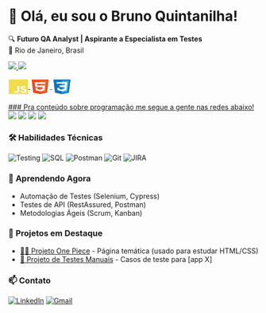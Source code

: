 # 👋 Olá, eu sou o Bruno Quintanilha!  

🔍 **Futuro QA Analyst | Aspirante a Especialista em Testes**  
📍 Rio de Janeiro, Brasil  

<div> <a href="https://github.com/bruno-quintanilha"> <img height="180em" src="https://github-readme-stats.vercel.app/api?username=bruno-quintanilha&show_icons=true&theme=tokyonight&include_all_commits=true&count_private=true"/> <img height="180em" src="https://github-readme-stats.vercel.app/api/top-langs/?username=bruno-quintanilha&layout=compact&langs_count=6&theme=tokyonight"/> </div> <div style="display: inline_block"><br> <img align="center" alt="Js" height="30" width="40" src="https://raw.githubusercontent.com/devicons/devicon/master/icons/javascript/javascript-plain.svg"> <img align="center" alt="HTML" height="30" width="40" src="https://raw.githubusercontent.com/devicons/devicon/master/icons/html5/html5-original.svg"> <img align="center" alt="CSS" height="30" width="40" src="https://raw.githubusercontent.com/devicons/devicon/master/icons/css3/css3-original.svg"> </div> <br> ### Pra conteúdo sobre programação me segue a gente nas redes abaixo! <div> <a href="" target="_blank"><img src="https://img.shields.io/badge/-Instagram-%23E4405F?style=for-the-badge&logo=instagram&logoColor=white" target="_blank"></a> <a href="" target="_blank"><img src="https://img.shields.io/badge/Discord-7289DA?style=for-the-badge&logo=discord&logoColor=white" target="_blank"></a> <a href = ""><img src="https://img.shields.io/badge/-Gmail-%23333?style=for-the-badge&logo=gmail&logoColor=white" target="_blank"></a> <a href="" target="_blank"><img src="https://img.shields.io/badge/-LinkedIn-%230077B5?style=for-the-badge&logo=linkedin&logoColor=white" target="_blank"></a>

### 🛠 **Habilidades Técnicas**  
![Testing](https://img.shields.io/badge/Testing-Expertise-important?style=flat&logo=testing-library&logoColor=white)
![SQL](https://img.shields.io/badge/SQL-4479A1?style=flat&logo=postgresql&logoColor=white)
![Postman](https://img.shields.io/badge/Postman-FF6C37?style=flat&logo=postman&logoColor=white)
![Git](https://img.shields.io/badge/Git-E44C30?style=flat&logo=git&logoColor=white)
![JIRA](https://img.shields.io/badge/JIRA-0052CC?style=flat&logo=jira&logoColor=white)

### 🌱 **Aprendendo Agora**  
- Automação de Testes (Selenium, Cypress)  
- Testes de API (RestAssured, Postman)  
- Metodologias Ágeis (Scrum, Kanban)  

### 📌 **Projetos em Destaque**  
- [🏴‍☠️ Projeto One Piece](https://bruno-quintanilha.github.io/projeto-one-piece/) - Página temática (usado para estudar HTML/CSS)  
- [🚀 Projeto de Testes Manuais](link-do-repositório) - Casos de teste para [app X]  

### 📫 **Contato**  
[![LinkedIn](https://img.shields.io/badge/LinkedIn-0077B5?style=flat&logo=linkedin&logoColor=white)](https://www.linkedin.com/in/seu-linkedin/)
[![Gmail](https://img.shields.io/badge/Gmail-D14836?style=flat&logo=gmail&logoColor=white)](mailto:seu-email@gmail.com)
